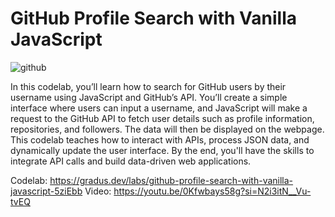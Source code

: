 # GitHub Profile Search with Vanilla JavaScript

![github](https://github.com/user-attachments/assets/04c752c4-e6bb-46fa-b350-5ce22f10191e)


In this codelab, you’ll learn how to search for GitHub users by their username using JavaScript and GitHub’s API. You’ll create a simple interface where users can input a username, and JavaScript will make a request to the GitHub API to fetch user details such as profile information, repositories, and followers. The data will then be displayed on the webpage. This codelab teaches how to interact with APIs, process JSON data, and dynamically update the user interface. By the end, you'll have the skills to integrate API calls and build data-driven web applications.

Codelab: https://gradus.dev/labs/github-profile-search-with-vanilla-javascript-5ziEbb
Video: https://youtu.be/0Kfwbays58g?si=N2i3itN__Vu-tvEQ
